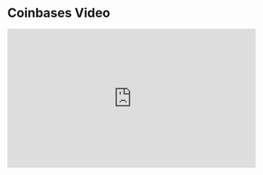 # Coinbases Video

<iframe width="560" height="315" src="https://www.youtube-nocookie.com/embed/OBzaRhd36Zk?rel=0" frameborder="0" allow="autoplay; encrypted-media" allowfullscreen></iframe>
